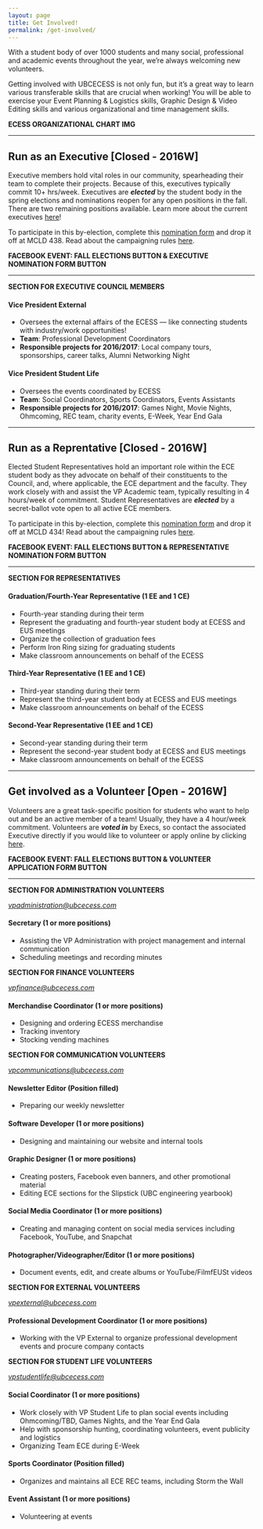 ```yaml
---
layout: page
title: Get Involved!
permalink: /get-involved/
---
```


With a student body of over 1000 students and many social, professional and academic events throughout the year, we’re always welcoming new volunteers.

Getting involved with UBCECESS is not only fun, but it’s a great way to learn various transferable skills that are crucial when working! You will be able to exercise your Event Planning & Logistics skills, Graphic Design & Video Editing skills and various organizational and time management skills.

**ECESS ORGANIZATIONAL CHART IMG**

***

## Run as an Executive [Closed - 2016W]

Executive members hold vital roles in our community, spearheading their team to complete their projects. Because of this, executives typically commit 10+ hrs/week. Executives are **_elected_** by the student body in the spring elections and nominations reopen for any open positions in the fall. There are two remaining positions available. Learn more about the current executives [here](http://ubcecess.com/executives)!

To participate in this by-election, complete this [nomination form](http://ubcecess.com/wp-content/uploads/2016/09/ExecutiveNominationForm-Fall2016.pdf) and drop it off at MCLD 438. Read about the campaigning rules [here](http://ubcecess.com/wp-content/uploads/2016/09/CampaigningRules-Fall2016.pdf).

**FACEBOOK EVENT: FALL ELECTIONS BUTTON & EXECUTIVE NOMINATION FORM BUTTON**

***

**SECTION FOR EXECUTIVE COUNCIL MEMBERS**

#### Vice President External

+ Oversees the external affairs of the ECESS — like connecting students with industry/work opportunities!
+ **Team**: Professional Development Coordinators
+ **Responsible projects for 2016/2017**: Local company tours, sponsorships, career talks, Alumni Networking Night

#### Vice President Student Life

+ Oversees the events coordinated by ECESS
+ **Team**: Social Coordinators, Sports Coordinators, Events Assistants
+ **Responsible projects for 2016/2017**: Games Night, Movie Nights, Ohmcoming, REC team, charity events, E-Week, Year End Gala

***

## Run as a Reprentative [Closed - 2016W]

Elected Student Representatives hold an important role within the ECE student body as they advocate on behalf of their constituents to the Council, and, where applicable, the ECE department and the faculty. They work closely with and assist the VP Academic team, typically resulting in 4 hours/week of commitment. Student Representatives are **_elected_** by a secret-ballot vote open to all active ECE members.

To participate in this by-election, complete this [nomination form](http://ubcecess.com/wp-content/uploads/2016/09/RepresentativeNominationForm-Fall2016.pdf) and drop it off at MCLD 434! Read about the campaigning rules [here](http://ubcecess.com/wp-content/uploads/2016/09/CampaigningRules-Fall2016.pdf).

**FACEBOOK EVENT: FALL ELECTIONS BUTTON & REPRESENTATIVE NOMINATION FORM BUTTON**

***

**SECTION FOR REPRESENTATIVES**

#### Graduation/Fourth-Year Representative (1 EE and 1 CE)

+ Fourth-year standing during their term
+ Represent the graduating and fourth-year student body at ECESS and EUS meetings
+ Organize the collection of graduation fees
+ Perform Iron Ring sizing for graduating students
+ Make classroom announcements on behalf of the ECESS

#### Third-Year Representative (1 EE and 1 CE)

+ Third-year standing during their term
+ Represent the third-year student body at ECESS and EUS meetings
+ Make classroom announcements on behalf of the ECESS

#### Second-Year Representative (1 EE and 1 CE)

+ Second-year standing during their term
+ Represent the second-year student body at ECESS and EUS meetings
+ Make classroom announcements on behalf of the ECESS

***

## Get involved as a Volunteer [Open - 2016W]

Volunteers are a great task-specific position for students who want to help out and be an active member of a team! Usually, they have a 4 hour/week commitment. Volunteers are **_voted in_** by Execs, so contact the associated Executive directly if you would like to volunteer or apply online by clicking [here](https://goo.gl/forms/VbvPVQwXW5kTSOJF2).

**FACEBOOK EVENT: FALL ELECTIONS BUTTON & VOLUNTEER APPLICATION FORM BUTTON**

***

**SECTION FOR ADMINISTRATION VOLUNTEERS**

[_vpadministration@ubcecess.com_](mailto:vpadministration@ubcecess.com)

#### Secretary (1 or more positions)

+ Assisting the VP Administration with project management and internal communication
+ Scheduling meetings and recording minutes

**SECTION FOR FINANCE VOLUNTEERS**

[_vpfinance@ubcecess.com_](mailto:vpfinance@ubcecess.com)

#### Merchandise Coordinator (1 or more positions)

+ Designing and ordering ECESS merchandise
+ Tracking inventory
+ Stocking vending machines

**SECTION FOR COMMUNICATION VOLUNTEERS**

[_vpcommunications@ubcecess.com_](mailto:vpcommunications@ubcecess.com)

#### Newsletter Editor (Position filled)

+ Preparing our weekly newsletter

#### Software Developer (1 or more positions)

+ Designing and maintaining our website and internal tools

#### Graphic Designer (1 or more positions)

+ Creating posters, Facebook even banners, and other promotional material
+ Editing ECE sections for the Slipstick (UBC engineering yearbook)

#### Social Media Coordinator (1 or more positions)

+ Creating and managing content on social media services including Facebook, YouTube, and Snapchat

#### Photographer/Videographer/Editor (1 or more positions)

+ Document events, edit, and create albums or YouTube/FilmfEUSt videos

**SECTION FOR EXTERNAL VOLUNTEERS**

[_vpexternal@ubcecess.com_](mailto:vpexternal@ubcecess.com)

#### Professional Development Coordinator (1 or more positions)

+ Working with the VP External to organize professional development events and procure company contacts

**SECTION FOR STUDENT LIFE VOLUNTEERS**

[_vpstudentlife@ubcecess.com_](mailto:vpstudentlife@ubcecess.com)

#### Social Coordinator (1 or more positions)

+ Work closely with VP Student Life to plan social events including Ohmcoming/TBD, Games Nights, and the Year End Gala
+ Help with sponsorship hunting, coordinating volunteers, event publicity and logistics
+ Organizing Team ECE during E-Week

#### Sports Coordinator (Position filled)

+ Organizes and maintains all ECE REC teams, including Storm the Wall

#### Event Assistant (1 or more positions)

+ Volunteering at events